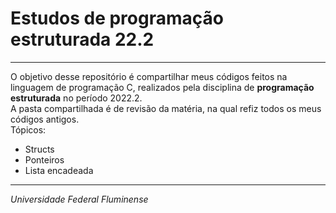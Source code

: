 <h1>Estudos de programação estruturada 22.2 </h1>
<hr>
O objetivo desse repositório é compartilhar meus códigos feitos
na linguagem de programação C, realizados pela disciplina de 
<b>programação estruturada</b> no período 2022.2.
<br>
A pasta compartilhada é de revisão da matéria, na qual refiz todos 
os meus códigos antigos. 
<br>
Tópicos:
<ul>
    <li>Structs</li>
    <li>Ponteiros</li>
    <li>Lista encadeada</li>
</ul>
<hr>
<i>Universidade Federal Fluminense</i>
